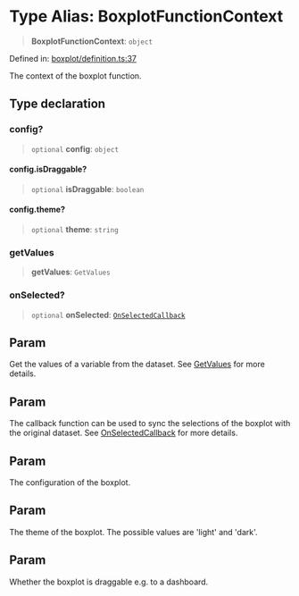# Type Alias: BoxplotFunctionContext

> **BoxplotFunctionContext**: `object`

Defined in: [boxplot/definition.ts:37](https://github.com/GeoDaCenter/openassistant/blob/1a6f158a9bc0914d446c35a467a546a572748a5e/packages/echarts/src/boxplot/definition.ts#L37)

The context of the boxplot function.

## Type declaration

### config?

> `optional` **config**: `object`

#### config.isDraggable?

> `optional` **isDraggable**: `boolean`

#### config.theme?

> `optional` **theme**: `string`

### getValues

> **getValues**: `GetValues`

### onSelected?

> `optional` **onSelected**: [`OnSelectedCallback`](OnSelectedCallback.md)

## Param

Get the values of a variable from the dataset. See [GetValues](GetValues.md) for more details.

## Param

The callback function can be used to sync the selections of the boxplot with the original dataset. See [OnSelectedCallback](OnSelectedCallback.md) for more details.

## Param

The configuration of the boxplot.

## Param

The theme of the boxplot. The possible values are 'light' and 'dark'.

## Param

Whether the boxplot is draggable e.g. to a dashboard.
